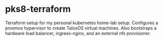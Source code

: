 # pks8-terraform
Terraform setup for my personal kubernetes home-lab setup. Configures a proxmox hypervisor to create TalosOS virtual machines. Also bootstraps a hardware load balancer, ingress-nginx, and an external nfs provisioner.

